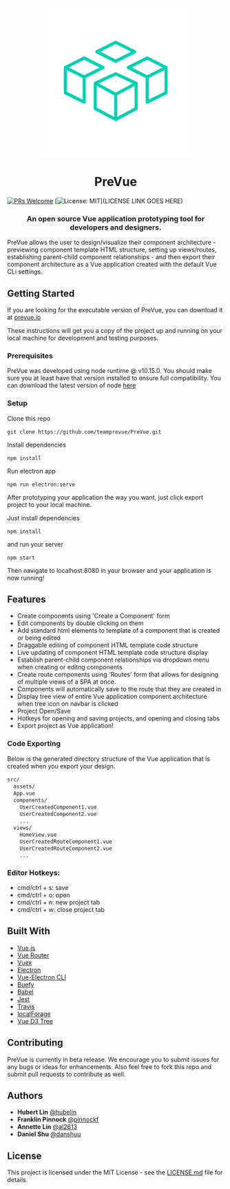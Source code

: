 <p align="center">
  <img width="350" src="src/assets/prevue-large-green.png?raw=true">
  <h1 align="center">PreVue </h1>
</p>

[![PRs Welcome](https://img.shields.io/badge/PRs-welcome-brightgreen.svg)](https://github.com/teamprevue/PreVue/pulls)
[![License: MIT](https://img.shields.io/badge/License-MIT-yellow.svg)](LICENSE LINK GOES HERE)

<h3 align="center">
An open source Vue application prototyping tool for developers and designers.
</h3>

PreVue allows the user to design/visualize their component architecture - previewing component template HTML structure, setting up views/routes, establishing parent-child component relationships - and then export their component architecture as a Vue application created with the default Vue CLi settings.

## Getting Started

If you are looking for the executable version of PreVue, you can download it at [prevue.io](https://www.prevue.io/)

These instructions will get you a copy of the project up and running on your local machine for development and testing purposes.

### Prerequisites

PreVue was developed using node runtime @ v10.15.0. You should make sure you at least have that version installed to ensure full compatibility. You can download the latest version of node [here](https://nodejs.org/en/)

### Setup

Clone this repo

```
git clone https://github.com/teamprevue/PreVue.git
```

Install dependencies

```
npm install
```

Run electron app

```
npm run electron:serve
```

After prototyping your application the way you want, just click export project to your local machine.

Just install dependencies 
```
npm install
```
and run your server

```
npm start
```

Then navigate to localhost:8080 in your browser and your application is now running!

## Features

- Create components using 'Create a Component' form
- Edit components by double clicking on them
- Add standard html elements to template of a component that is created or being edited
- Draggable editing of component HTML template code structure
- Live updating of component HTML template code structure display
- Establish parent-child component relationships via dropdown menu when creating or editng components
- Create route components using 'Routes' form that allows for designing of multiple views of a SPA at once.
- Components will automatically save to the route that they are created in
- Display tree view of entire Vue application component architecture when tree icon on navbar is clicked
- Project Open/Save
- Hotkeys for opening and saving projects, and opening and closing tabs
- Export project as Vue application!

### Code Exporting

Below is the generated directory structure of the Vue application that is created when you export your design.

```
src/
  assets/
  App.vue
  components/
    UserCreatedComponent1.vue
    UserCreatedComponent2.vue
    ...
  views/
    HomeView.vue
    UserCreatedRouteComponent1.vue
    UserCreatedRouteComponent2.vue
    ...
```

### Editor Hotkeys:

- cmd/ctrl + s: save
- cmd/ctrl + o: open
- cmd/ctrl + n: new project tab
- cmd/ctrl + w: close project tab

## Built With

- [Vue.js](https://vuejs.org/)
- [Vue Router](https://router.vuejs.org/guide/#html)
- [Vuex](https://vuex.vuejs.org/)
- [Electron](https://electronjs.org/)
- [Vue-Electron CLI](https://github.com/nklayman/vue-cli-plugin-electron-builder)
- [Buefy](https://buefy.org/)
- [Babel](https://babeljs.io/)
- [Jest](https://jestjs.io/)
- [Travis](https://travis-ci.org/)
- [localForage](https://localforage.github.io/localForage/)
- [Vue D3 Tree](https://github.com/David-Desmaisons/Vue.D3.tree)

## Contributing

PreVue is currently in beta release. We encourage you to submit issues for any bugs or ideas for enhancements. Also feel free to fork this repo and submit pull requests to contribute as well.

## Authors

- **Hubert Lin** [@hubelin](https://github.com/hubelin)
- **Franklin Pinnock** [@pinnockf](https://github.com/pinnockf)
- **Annette Lin** [@al2613](https://github.com/al2613)
- **Daniel Shu** [@danshuu](https://github.com/danshuu)

## License

This project is licensed under the MIT License - see the [LICENSE.md](LICENSE.md) file for details
